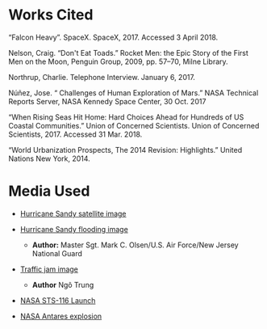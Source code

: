 # Works Cited

“Falcon Heavy”. SpaceX. SpaceX, 2017. Accessed 3 April 2018.

Nelson, Craig. “Don't Eat Toads.” Rocket Men: the Epic Story of the First Men on the 
Moon, Penguin Group, 2009, pp. 57–70, Milne Library.

Northrup, Charlie. Telephone Interview. January 6, 2017.

Núñez, Jose. “ Challenges of Human Exploration of Mars.” NASA Technical Reports 
Server, NASA Kennedy Space Center, 30 Oct. 2017

“When Rising Seas Hit Home: Hard Choices Ahead for Hundreds of US Coastal 
Communities.” Union of Concerned Scientists. Union of Concerned Scientists, 
2017. Accessed 31 Mar. 2018.

“World Urbanization Prospects, The 2014 Revision: Highlights.” United Nations New 
York, 2014.

# Media Used

- [Hurricane Sandy satellite image](https://commons.wikimedia.org/wiki/File:Sandy_Oct_25_2012_0320Z.png)
- [Hurricane Sandy flooding image](https://commons.wikimedia.org/wiki/File:Hurricane_Sandy_New_Jersey_Pier.jpg)
    - **Author:** Master Sgt. Mark C. Olsen/U.S. Air Force/New Jersey National Guard
- [Traffic jam image](https://commons.wikimedia.org/wiki/File:Traffic_jam_on_Phu_Nhuan_district.JPG)
    - **Author** Ngô Trung
- [NASA STS-116 Launch](https://www.nasa.gov/mission_pages/shuttle/shuttlemissions/sts116/multimedia/index.html)

- [NASA Antares explosion](https://en.wikipedia.org/wiki/File:Antares_Fails_to_Reach_Orbit_with_Cygnus_CRS-3_after_Rocket_Explodes.webm)
